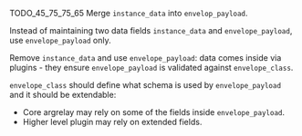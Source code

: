 

TODO_45_75_75_65 Merge `instance_data` into `envelop_payload`.

Instead of maintaining two data fields `instance_data` and `envelope_payload`, use `envelope_payload` only.

Remove `instance_data` and use `envelope_payload`:
data comes inside via plugins - they ensure `envelope_payload` is validated against `envelope_class`.

`envelope_class` should define what schema is used by `envelope_payload` and it should be extendable:
*   Core argrelay may rely on some of the fields inside `envelope_payload`.
*   Higher level plugin may rely on extended fields.
